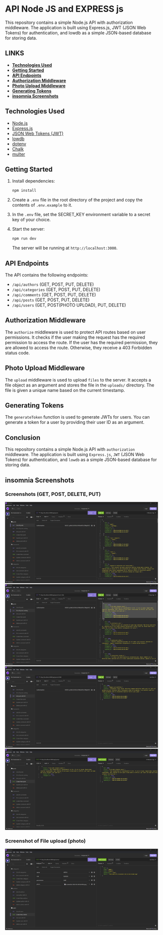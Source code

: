 # API Node JS and EXPRESS js

This repository contains a simple Node.js API with authorization middleware. The application is built using Express.js, JWT (JSON Web Tokens) for authentication, and lowdb as a simple JSON-based database for storing data.


## LINKS

- [**Technologies Used**](#technologies-used)
- [**Getting Started**](#getting-started)
- [**API Endpoints**](#api-endpoints)
- [**Authorization Middleware**](#authorization-middleware)
- [**Photo Upload Middleware**](#photo-upload-middleware)
- [**Generating Tokens**](#generating-tokens)
- [**insomnia Screenshots**](#insomnia-screenshots)


## Technologies Used

- [Node.js](https://github.com/nodejs/node)
- [Express.js](https://github.com/expressjs/express)
- [JSON Web Tokens (JWT)](https://github.com/auth0/node-jsonwebtoken)
- [lowdb](https://github.com/typicode/lowdb)
- [dotenv](https://github.com/motdotla/dotenv)
- [Chalk](https://github.com/chalk/chalk)
- [multer](https://github.com/expressjs/multer)

## Getting Started

1. Install dependencies:

   ```bash
   npm install
   ```

2. Create a `.env` file in the root directory of the project and copy the contents of `.env.example` to it.

3. In the `.env` file, set the SECRET_KEY environment variable to a secret key of your choice.

4. Start the server:

   ```bash
   npm run dev
   ```

   The server will be running at `http://localhost:3000`.

## API Endpoints

The API contains the following endpoints:

- `/api/authors` (GET, POST, PUT, DELETE)
- `/api/categories` (GET, POST, PUT, DELETE)
- `/api/comments` (GET, POST, PUT, DELETE)
- `/api/posts` (GET, POST, PUT, DELETE)
- `/api/users` (GET, POST(PHOTO UPLOAD), PUT, DELETE)

## Authorization Middleware

The `authorize` middleware is used to protect API routes based on user permissions. It checks if the user making the request has the required permission to access the route. If the user has the required permission, they are allowed to access the route. Otherwise, they receive a 403 Forbidden status code.


## Photo Upload Middleware

The `upload` middleware is used to upload `files` to the server. It accepts a file object as an argument and stores the file in the `uploads/` directory. The file is given a unique name based on the current timestamp.


## Generating Tokens

The `generateToken` function is used to generate JWTs for users. You can generate a token for a user by providing their user ID as an argument.

## Conclusion

This repository contains a simple Node.js API with `authorization` middleware. The application is built using `Express.js`, `JWT` (JSON Web Tokens) for authentication, and `lowdb` as a simple JSON-based database for storing data.


## insomnia Screenshots

### Screenshots (GET, POST, DELETE, PUT)

![Alt text](/SCREENSHOTS/posts/1.jpg?raw=true "Insomnia ")
![Alt text](/SCREENSHOTS/posts/2.jpg?raw=true "Insomnia ")
![Alt text](/SCREENSHOTS/posts/3.jpg?raw=true "Insomnia ")
![Alt text](/SCREENSHOTS/posts/4.jpg?raw=true "Insomnia ")

### Screenshot of File upload (photo)

![Alt text](/SCREENSHOTS/upload_photo.jpg?raw=true "Insomnia ")
